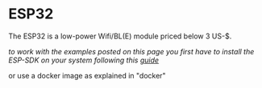 # ESP32

The ESP32 is a low-power Wifi/BL(E) module priced below 3 US-$.

*to work with the examples posted on this page you first have to install the ESP-SDK on your system following this [guide](https://esp-idf.readthedocs.io/en/v1.0/)*

or use a docker image as explained in "docker"
